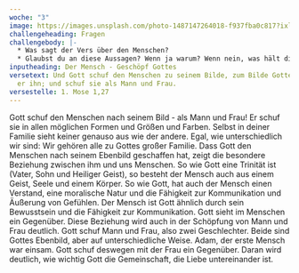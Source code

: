 ```yaml
---
woche: "3"
image: https://images.unsplash.com/photo-1487147264018-f937fba0c817?ixlib=rb-1.2.1&ixid=eyJhcHBfaWQiOjEyMDd9&auto=format&fit=crop&w=1650&q=80
challengeheading: Fragen
challengebody: |-
  * Was sagt der Vers über den Menschen?
  * Glaubst du an diese Aussagen? Wenn ja warum? Wenn nein, was hält dich ab?
inputheading: Der Mensch - Geschöpf Gottes
versetext: Und Gott schuf den Menschen zu seinem Bilde, zum Bilde Gottes schuf
  er ihn; und schuf sie als Mann und Frau.
versestelle: 1. Mose 1,27
---
```


Gott schuf den Menschen nach seinem Bild - als Mann und Frau!
Er schuf sie in allen möglichen Formen und Größen und Farben. Selbst in deiner Familie sieht keiner genauso aus wie der andere. Egal, wie unterschiedlich wir sind: Wir gehören alle zu Gottes großer Familie. Dass Gott den Menschen nach seinem Ebenbild geschaffen hat, zeigt die besondere Beziehung zwischen ihm und uns Menschen. So wie Gott eine Trinität ist (Vater, Sohn und Heiliger Geist), so besteht der Mensch auch aus einem Geist, Seele und einem Körper. So wie Gott, hat auch der Mensch einen Verstand, eine moralische Natur und die Fähigkeit zur Kommunikation und Äußerung von Gefühlen. Der Mensch ist Gott ähnlich durch sein Bewusstsein und die Fähigkeit zur Kommunikation. Gott sieht im Menschen ein Gegenüber. Diese Beziehung wird auch in der Schöpfung von Mann und Frau deutlich. Gott schuf Mann und Frau, also zwei Geschlechter. Beide sind Gottes Ebenbild, aber auf unterschiedliche Weise. Adam, der erste Mensch war einsam. Gott schuf deswegen mit der Frau ein Gegenüber. Daran wird deutlich, wie wichtig Gott die Gemeinschaft, die Liebe untereinander ist.
